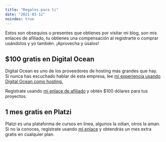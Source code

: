 ```yaml
---
title: "Regalos para ti"
date: "2021-03-12"
noindex: true
---
```


Estos son obsequios o presentes que obtienes por visitar mi blog, son mis enlaces de afiliado, tu obtienes una compensación al registrarte o comprar usándolos y yo también. ¡Aprovecha y úsalos!

## $100 gratis en Digital Ocean

Digital Ocean es uno de los proveedores de hosting más grandes que hay. Si nunca has escuchado hablar de esta empresa, lee [mi experiencia usando Digital Ocean como hosting.](digital-ocean-analisis-y-mi-experiencia/)

Regístrate usando [mi enlace de afiliado](https://m.do.co/c/a22240ebb8e7#?) y obtén $100 dólares para tus proyectos.

## 1 mes gratis en Platzi

Platzi es una plataforma de cursos en linea, algunos la odian, otros la aman. Si no la conoces, regístrate usando [mi enlace](https://platzi.com/r/eduardo-zepeda/#?) y obtendrás un mes extra gratis en cualquier plan.
